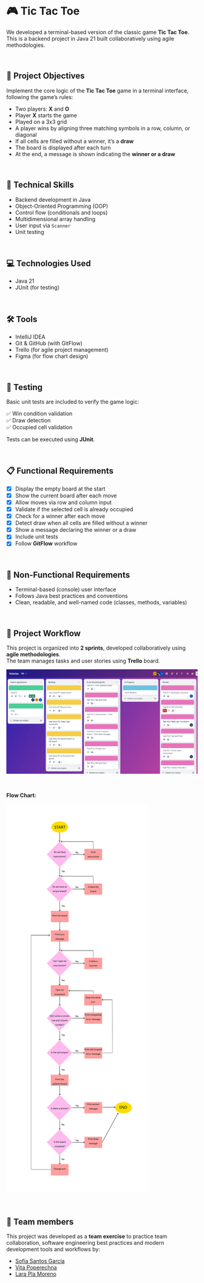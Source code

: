 # 🎮 Tic Tac Toe


We developed a terminal-based version of the classic game **Tic Tac Toe**. This is a backend project in Java 21 built collaboratively using agile methodologies.

<br>

## 📌 Project Objectives

Implement the core logic of the **Tic Tac Toe** game in a terminal interface, following the game’s rules:
- Two players: **X** and **O**
- Player **X** starts the game
- Played on a 3x3 grid
- A player wins by aligning three matching symbols in a row, column, or diagonal
- If all cells are filled without a winner, it’s a **draw**
- The board is displayed after each turn
- At the end, a message is shown indicating the **winner or a draw**

<br>



## 🧠 Technical Skills

- Backend development in Java
- Object-Oriented Programming (OOP)
- Control flow (conditionals and loops)
- Multidimensional array handling
- User input via `Scanner`
- Unit testing


<br>


## 💻 Technologies Used

- Java 21
- JUnit (for testing)

<br>

## 🛠 Tools

- IntelliJ IDEA
- Git & GitHub (with GitFlow)
- Trello (for agile project management)
- Figma (for flow chart design)

<br>


## 🧪 Testing

Basic unit tests are included to verify the game logic:

✅ Win condition validation<br>
✅ Draw detection<br>
✅ Occupied cell validation<br>

Tests can be executed using **JUnit**.

<br>


## 📋 Functional Requirements

- [x] Display the empty board at the start
- [x] Show the current board after each move
- [x] Allow moves via row and column input
- [x] Validate if the selected cell is already occupied
- [x] Check for a winner after each move
- [x] Detect draw when all cells are filled without a winner
- [x] Show a message declaring the winner or a draw
- [x] Include unit tests
- [x] Follow **GitFlow** workflow

<br>


## 📓 Non-Functional Requirements

- Terminal-based (console) user interface
- Follows Java best practices and conventions
- Clean, readable, and well-named code (classes, methods, variables)

<br>


## 🔄 Project Workflow

This project is organized into **2 sprints**, developed collaboratively using **agile methodologies**.  
The team manages tasks and user stories using **Trello** board.

![Tic Tac Toe Board Preview](assets/images/trello-board.PNG)


<br>

**Flow Chart:**

![Flow Chart Preview](assets/images/flow-chart.png)


<br>

## 🤝 Team members

This project was developed as a **team exercise** to practice team collaboration, software engineering best practices and modern development tools and workflows by:

- [Sofía Santos García](https://github.com/sofianutria)
- [Vita Poperechna](https://github.com/VitaPoperechna)
- [Lara Pla Moreno](https://github.com/Lizar22)






